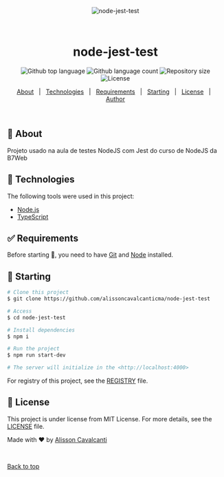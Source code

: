 <div align="center" id="top"> 
  <img src="./.github/app.gif" alt="node-jest-test" />

  &#xa0;
</div>

<h1 align="center">node-jest-test</h1>

<p align="center">
  <img alt="Github top language" src="https://img.shields.io/github/languages/top/alissoncavalcanticma/node-jest-test?color=56BEB8">

  <img alt="Github language count" src="https://img.shields.io/github/languages/count/alissoncavalcanticma/node-jest-test?color=56BEB8">

  <img alt="Repository size" src="https://img.shields.io/github/repo-size/alissoncavalcanticma/node-jest-test?color=56BEB8">

  <img alt="License" src="https://img.shields.io/github/license/alissoncavalcanticma/node-jest-test?color=56BEB8">

</p>

<p align="center">
  <a href="#dart-about">About</a> &#xa0; | &#xa0; 
  <a href="#rocket-technologies">Technologies</a> &#xa0; | &#xa0;
  <a href="#white_check_mark-requirements">Requirements</a> &#xa0; | &#xa0;
  <a href="#checkered_flag-starting">Starting</a> &#xa0; | &#xa0;
  <a href="#memo-license">License</a> &#xa0; | &#xa0;
  <a href="https://github.com/alissoncavalcanticma" target="_blank">Author</a>
</p>

<br>

## :dart: About ##

Projeto usado na aula de testes NodeJS com Jest do curso de NodeJS da B7Web

## :rocket: Technologies ##

The following tools were used in this project:

- [Node.js](https://nodejs.org/en/)
- [TypeScript](https://www.typescriptlang.org/)

## :white_check_mark: Requirements ##

Before starting :checkered_flag:, you need to have [Git](https://git-scm.com) and [Node](https://nodejs.org/en/) installed.

## :checkered_flag: Starting ##

```bash
# Clone this project
$ git clone https://github.com/alissoncavalcanticma/node-jest-test

# Access
$ cd node-jest-test

# Install dependencies
$ npm i

# Run the project
$ npm run start-dev

# The server will initialize in the <http://localhost:4000>
```
For registry of this project, see the [REGISTRY](registry.md) file.

## :memo: License ##

This project is under license from MIT License. For more details, see the [LICENSE](LICENSE.md) file.


Made with :heart: by <a href="https://github.com/alissoncavalcanticma" target="_blank">Alisson Cavalcanti</a>

&#xa0;

<a href="#top">Back to top</a>
